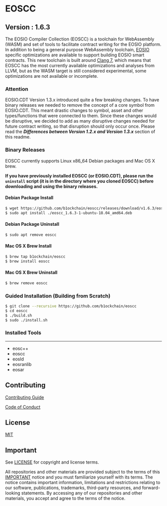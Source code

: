 # EOSCC
## Version : 1.6.3

The EOSIO Compiler Collection (EOSCC) is a toolchain for WebAssembly (WASM) and set of tools to facilitate contract writing for the EOSIO platform.  In addition to being a general purpose WebAssembly toolchain, [EOSIO](https://github.com/eosio/eos) specific optimizations are available to support building EOSIO smart contracts.  This new toolchain is built around [Clang 7](https://github.com/eosio/llvm), which means that EOSCC has the most currently available optimizations and analyses from LLVM, but as the WASM target is still considered experimental, some optimizations are not available or incomplete.

### Attention
EOSIO.CDT Version 1.3.x introduced quite a few breaking changes.  To have binary releases we needed to remove the concept of a core symbol from EOSIO.CDT. This meant drastic changes to symbol, asset and other types/functions that were connected to them. Since these changes would be disruptive, we decided to add as many disruptive changes needed for future contract writing, so that disruption should only occur once. Please read the **_Differences between Version 1.2.x and Version 1.3.x_** section of this readme.

### Binary Releases
EOSCC currently supports Linux x86_64 Debian packages and Mac OS X brew.

**If you have previously installed EOSCC (or EOSIO.CDT), please run the `uninstall` script (it is in the directory where you cloned EOSCC) before downloading and using the binary releases.**

#### Debian Package Install
```sh
$ wget https://github.com/b1ockchain/eoscc/releases/download/v1.6.3/eoscc_1.6.3-1-ubuntu-18.04_amd64.deb
$ sudo apt install ./eoscc_1.6.3-1-ubuntu-18.04_amd64.deb
```
#### Debian Package Uninstall
```sh
$ sudo apt remove eoscc
```

#### Mac OS X Brew Install
```sh
$ brew tap b1ockchain/eoscc
$ brew install eoscc
```
#### Mac OS X Brew Uninstall
```sh
$ brew remove eoscc
```

### Guided Installation (Building from Scratch)
```sh
$ git clone --recursive https://github.com/b1ockchain/eoscc
$ cd eoscc
$ ./build.sh
$ sudo ./install.sh
```

### Installed Tools
---
* eosc++
* eoscc
* eosld
* eosranlib
* eosar

## Contributing

[Contributing Guide](./CONTRIBUTING.md)

[Code of Conduct](./CONTRIBUTING.md#conduct)

## License

[MIT](./LICENSE)

## Important

See [LICENSE](./LICENSE) for copyright and license terms.

All repositories and other materials are provided subject to the terms of this [IMPORTANT](./IMPORTANT.md) notice and you must familiarize yourself with its terms.  The notice contains important information, limitations and restrictions relating to our software, publications, trademarks, third-party resources, and forward-looking statements.  By accessing any of our repositories and other materials, you accept and agree to the terms of the notice.
